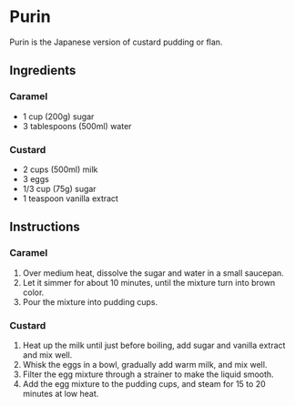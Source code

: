 # Purin

Purin is the Japanese version of custard pudding or flan.

## Ingredients

### Caramel

- 1 cup (200g) sugar
- 3 tablespoons (500ml) water

### Custard

- 2 cups (500ml) milk
- 3 eggs
- 1/3 cup (75g) sugar
- 1 teaspoon vanilla extract

## Instructions

### Caramel

1. Over medium heat, dissolve the sugar and
   water in a small saucepan.
2. Let it simmer for about 10 minutes, until
   the mixture turn into brown color.
3. Pour the mixture into pudding cups.

### Custard

1. Heat up the milk until just before boiling,
   add sugar and vanilla extract and mix well.
2. Whisk the eggs in a bowl, gradually add warm
   milk, and mix well.
3. Filter the egg mixture through a strainer to
   make the liquid smooth.
4. Add the egg mixture to the pudding cups, and
   steam for 15 to 20 minutes at low heat.
